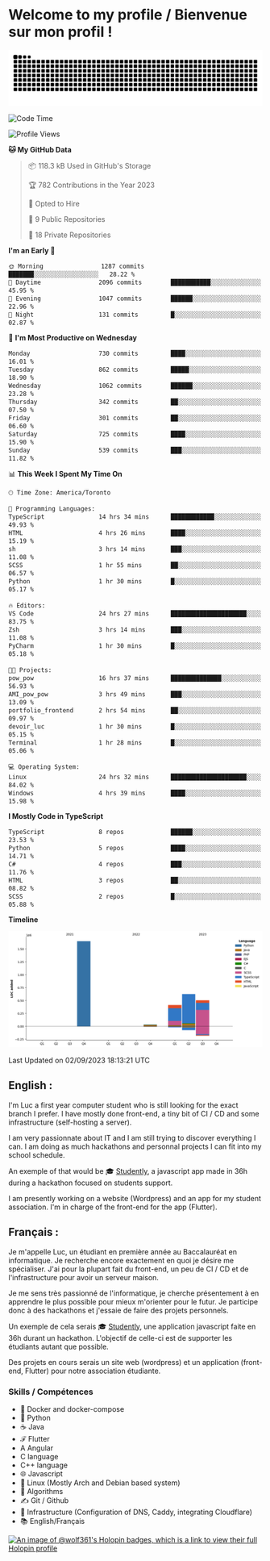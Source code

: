 # Welcome to my profile / Bienvenue sur mon profil !

![snake gif](https://github.com/wolf-361/wolf-361/blob/output/github-contribution-grid-snake.svg)

<!--START_SECTION:waka-->
![Code Time](http://img.shields.io/badge/Code%20Time-324%20hrs%2051%20mins-blue)

![Profile Views](http://img.shields.io/badge/Profile%20Views-0-blue)

**🐱 My GitHub Data** 

> 📦 118.3 kB Used in GitHub's Storage 
 > 
> 🏆 782 Contributions in the Year 2023
 > 
> 💼 Opted to Hire
 > 
> 📜 9 Public Repositories 
 > 
> 🔑 18 Private Repositories 
 > 
**I'm an Early 🐤** 

```text
🌞 Morning                1287 commits        ███████░░░░░░░░░░░░░░░░░░   28.22 % 
🌆 Daytime                2096 commits        ███████████░░░░░░░░░░░░░░   45.95 % 
🌃 Evening                1047 commits        ██████░░░░░░░░░░░░░░░░░░░   22.96 % 
🌙 Night                  131 commits         █░░░░░░░░░░░░░░░░░░░░░░░░   02.87 % 
```
📅 **I'm Most Productive on Wednesday** 

```text
Monday                   730 commits         ████░░░░░░░░░░░░░░░░░░░░░   16.01 % 
Tuesday                  862 commits         █████░░░░░░░░░░░░░░░░░░░░   18.90 % 
Wednesday                1062 commits        ██████░░░░░░░░░░░░░░░░░░░   23.28 % 
Thursday                 342 commits         ██░░░░░░░░░░░░░░░░░░░░░░░   07.50 % 
Friday                   301 commits         ██░░░░░░░░░░░░░░░░░░░░░░░   06.60 % 
Saturday                 725 commits         ████░░░░░░░░░░░░░░░░░░░░░   15.90 % 
Sunday                   539 commits         ███░░░░░░░░░░░░░░░░░░░░░░   11.82 % 
```


📊 **This Week I Spent My Time On** 

```text
🕑︎ Time Zone: America/Toronto

💬 Programming Languages: 
TypeScript               14 hrs 34 mins      ████████████░░░░░░░░░░░░░   49.93 % 
HTML                     4 hrs 26 mins       ████░░░░░░░░░░░░░░░░░░░░░   15.19 % 
sh                       3 hrs 14 mins       ███░░░░░░░░░░░░░░░░░░░░░░   11.08 % 
SCSS                     1 hr 55 mins        ██░░░░░░░░░░░░░░░░░░░░░░░   06.57 % 
Python                   1 hr 30 mins        █░░░░░░░░░░░░░░░░░░░░░░░░   05.17 % 

🔥 Editors: 
VS Code                  24 hrs 27 mins      █████████████████████░░░░   83.75 % 
Zsh                      3 hrs 14 mins       ███░░░░░░░░░░░░░░░░░░░░░░   11.08 % 
PyCharm                  1 hr 30 mins        █░░░░░░░░░░░░░░░░░░░░░░░░   05.18 % 

🐱‍💻 Projects: 
pow_pow                  16 hrs 37 mins      ██████████████░░░░░░░░░░░   56.93 % 
AMI_pow_pow              3 hrs 49 mins       ███░░░░░░░░░░░░░░░░░░░░░░   13.09 % 
portfolio_frontend       2 hrs 54 mins       ██░░░░░░░░░░░░░░░░░░░░░░░   09.97 % 
devoir_luc               1 hr 30 mins        █░░░░░░░░░░░░░░░░░░░░░░░░   05.15 % 
Terminal                 1 hr 28 mins        █░░░░░░░░░░░░░░░░░░░░░░░░   05.06 % 

💻 Operating System: 
Linux                    24 hrs 32 mins      █████████████████████░░░░   84.02 % 
Windows                  4 hrs 39 mins       ████░░░░░░░░░░░░░░░░░░░░░   15.98 % 
```

**I Mostly Code in TypeScript** 

```text
TypeScript               8 repos             ██████░░░░░░░░░░░░░░░░░░░   23.53 % 
Python                   5 repos             ████░░░░░░░░░░░░░░░░░░░░░   14.71 % 
C#                       4 repos             ███░░░░░░░░░░░░░░░░░░░░░░   11.76 % 
HTML                     3 repos             ██░░░░░░░░░░░░░░░░░░░░░░░   08.82 % 
SCSS                     2 repos             █░░░░░░░░░░░░░░░░░░░░░░░░   05.88 % 
```



**Timeline**

![Lines of Code chart](https://raw.githubusercontent.com/wolf-361/wolf-361/main/assets/bar_graph.png)


 Last Updated on 02/09/2023 18:13:21 UTC
<!--END_SECTION:waka-->

## English : 

I'm Luc a first year computer student who is still looking for the exact branch I prefer. I have mostly done front-end, a tiny bit of CI / CD and some infrastructure (self-hosting a server).

I am very passionnate about IT and I am still trying to discover everything I can. I am doing as much hackathons and personnal projects I can fit into my school schedule.

An exemple of that would be 🎓 [Studently](https://github.com/wolf-361/Studently-CodeJam12), a javascript app made in 36h during a hackathon focused on students support.

I am presently working on a website (Wordpress) and an app for my student association. I'm in charge of the front-end for the app (Flutter).

## Français :

Je m'appelle Luc, un étudiant en première année au Baccalauréat en informatique. Je recherche encore exactement en quoi je désire me spécialiser. J'ai pour la plupart fait du front-end, un peu de CI / CD et de l'infrastructure pour avoir un serveur maison.

Je me sens très passionné de l'informatique, je cherche présentement à en apprendre le plus possible pour mieux m'orienter pour le futur. Je participe donc à des hackathons et j'essaie de faire des projets personnels.

Un exemple de cela serais 🎓 [Studently](https://github.com/wolf-361/Studently-CodeJam12), une application javascript faite en 36h durant un hackathon. L'objectif de celle-ci est de supporter les étudiants autant que possible.

Des projets en cours serais un site web (wordpress) et un application (front-end, Flutter) pour notre association étudiante.

###  Skills / Compétences

* 🐋 Docker and docker-compose
* 🐍 Python
* ☕ Java
* ℱ Flutter
* A Angular
* C language
* C++ language
* 🌐 Javascript
* 🐧 Linux (Mostly Arch and Debian based system)
* 🧩 Algorithms
* ✍️ Git / Github
* 📜 Infrastructure (Configuration of DNS, Caddy, integrating Cloudflare)
* 📚 English/Français

[![An image of @wolf361's Holopin badges, which is a link to view their full Holopin profile](https://holopin.me/wolf361)](https://holopin.io/@wolf361)



